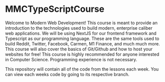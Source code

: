# MMCTypeScriptCourse
Welcome to Modern Web Development! This course is meant to provide an introduction to the technologies used to build modern, enterprise caliber web applications. We will be using NextJS for our frontend framework and Typescript as our programming language. These are the same tools used to build Reddit, Twitter, Facebook, Carmen, M1 Finance, and much much more. This course will also cover the basics of Git/Github and how to host your websites for free! This course is highly recommended for anyone interested in Computer Science. Programming experience is not necessary.

This repository will contain all of the code from the lessons each week. You can view each weeks code by going to its respective branch.
